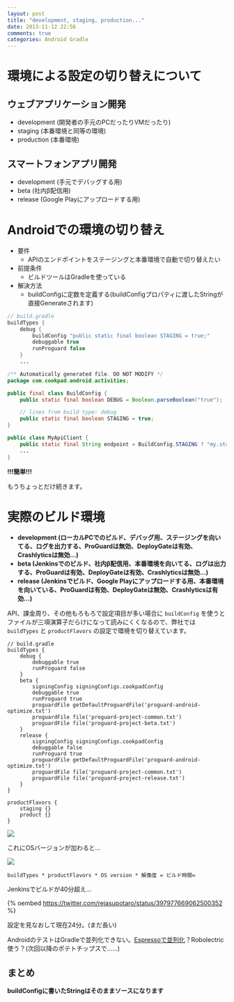 ```yaml
---
layout: post
title: "development, staging, production..."
date: 2013-11-12 22:56
comments: true
categories: Android Gradle
---
```


# 環境による設定の切り替えについて

## ウェブアプリケーション開発

- development (開発者の手元のPCだったりVMだったり)
- staging (本番環境と同等の環境)
- production (本番環境)

## スマートフォンアプリ開発

- development (手元でデバッグする用)
- beta (社内β配信用)
- release (Google Playにアップロードする用)

# Androidでの環境の切り替え

- 要件
  - APIのエンドポイントをステージングと本番環境で自動で切り替えたい
- 前提条件
  - ビルドツールはGradleを使っている
- 解決方法
  - buildConfigに定数を定義する(buildConfigプロパティに渡したStringが直接Generateされます)

```java
// build.gradle
buildTypes {
    debug {
        buildConfig "public static final boolean STAGING = true;"
        debuggable true
        runProguard false
    }
    ...
```

```java
/** Automatically generated file. DO NOT MODIFY */
package com.cookpad.android.activities;

public final class BuildConfig {
    public static final boolean DEBUG = Boolean.parseBoolean("true");

    // lines from build type: debug
    public static final boolean STAGING = true;
}
```

```java
public class MyApiClient {
    public static final String endpoint = BuildConfig.STAGING ? "my.staging.server" : "my.service";
    ...
}
```

**!!!簡単!!!**

もうちょっとだけ続きます。

# 実際のビルド環境
- **development (ローカルPCでのビルド、デバッグ用、ステージングを向いてる、ログを出力する、ProGuardは無効、DeployGateは有効、Crashlyticsは無効…)**
- **beta (Jenkinsでのビルド、社内β配信用、本番環境を向いてる、ログは出力する、ProGuardは有効、DeployGateは有効、Crashlyticsは無効…)**
- **release (Jenkinsでビルド、Google Playにアップロードする用、本番環境を向いている、ProGuardは有効、DeployGateは無効、Crashlyticsは有効…)**

API、課金周り、その他もろもろで設定項目が多い場合に `buildConfig` を使うとファイルが三項演算子だらけになって読みにくくなるので、弊社では `buildTypes` と `productFlavors` の設定で環境を切り替えています。

```
// build.gradle
buildTypes {
    debug {
        debuggable true
        runProguard false
    }
    beta {
        signingConfig signingConfigs.cookpadConfig
        debuggable true
        runProguard true
        proguardFile getDefaultProguardFile('proguard-android-optimize.txt')
        proguardFile file('proguard-project-common.txt')
        proguardFile file('proguard-project-beta.txt')
    }
    release {
        signingConfig signingConfigs.cookpadConfig
        debuggable false
        runProguard true
        proguardFile getDefaultProguardFile('proguard-android-optimize.txt')
        proguardFile file('proguard-project-common.txt')
        proguardFile file('proguard-project-release.txt')
    }
}

productFlavors {
    staging {}
    product {}
}
```

![](https://dl.dropboxusercontent.com/u/54255753/blog/201311/directory_structure.png)

これにOSバージョンが加わると…

![](https://dl.dropboxusercontent.com/u/54255753/blog/201311/build_matrix.png)

```
buildTypes * productFlavors * OS version * 解像度 = ビルド時間∞
```

Jenkinsでビルドが40分超え…

{% oembed https://twitter.com/rejasupotaro/status/397977669062500352 %}

設定を見なおして現在24分。(まだ長い)

AndroidのテストはGradleで並列化できない。[Espressoで並列化](http://www.infoq.com/jp/news/2013/11/google-espresso-testing)？Robolectric使う？(次回以降のポテトチップスで……)

## まとめ

**buildConfigに書いたStringはそのままソースになります**
